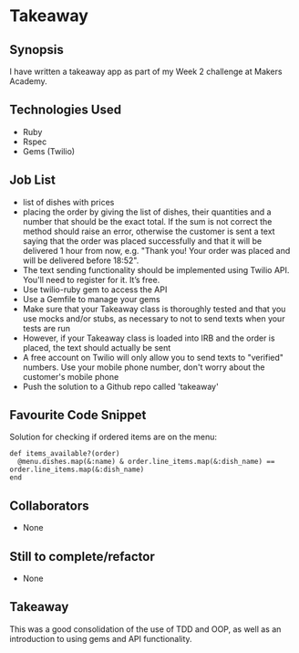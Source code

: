 Takeaway
=======================

## Synopsis

I have written a takeaway app as part of my Week 2 challenge at Makers Academy.

## Technologies Used

- Ruby
- Rspec
- Gems (Twilio)

## Job List

- list of dishes with prices
- placing the order by giving the list of dishes, their quantities and a number that should be the exact total. If the sum is not correct the method should raise an error, otherwise the customer is sent a text saying that the order was placed successfully and that it will be delivered 1 hour from now, e.g. "Thank you! Your order was placed and will be delivered before 18:52".
- The text sending functionality should be implemented using Twilio API. You'll need to register for it. It’s free.
- Use twilio-ruby gem to access the API
- Use a Gemfile to manage your gems
- Make sure that your Takeaway class is thoroughly tested and that you use mocks and/or stubs, as necessary to not to send texts when your tests are run
- However, if your Takeaway class is loaded into IRB and the order is placed, the text should actually be sent
- A free account on Twilio will only allow you to send texts to "verified" numbers. Use your mobile phone number, don't worry about the customer's mobile phone
- Push the solution to a Github repo called 'takeaway'

## Favourite Code Snippet

Solution for checking if ordered items are on the menu:
~~~
def items_available?(order)
  @menu.dishes.map(&:name) & order.line_items.map(&:dish_name) == order.line_items.map(&:dish_name)
end
~~~

## Collaborators

- None

## Still to complete/refactor

- None

## Takeaway

This was a good consolidation of the use of TDD and OOP, as well as an introduction to using gems and API functionality.